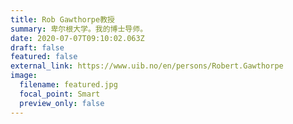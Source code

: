 ```yaml
---
title: Rob Gawthorpe教授
summary: 卑尔根大学。我的博士导师。
date: 2020-07-07T09:10:02.063Z
draft: false
featured: false
external_link: https://www.uib.no/en/persons/Robert.Gawthorpe
image:
  filename: featured.jpg
  focal_point: Smart
  preview_only: false
---
```

